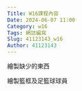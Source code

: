 ```yaml
---
Title: W16課程內容
Date: 2024-06-07 11:00
Category: w16
Tags: 網誌編寫
Slug: 41123143_w16
Author: 41123143
---
```


繪製缺少的東西

<!-- PELICAN_END_SUMMARY -->
繪製籃框及足籃球球員



